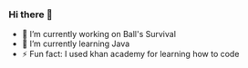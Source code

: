 ### Hi there 👋

- 🔭 I’m currently working on Ball's Survival
- 🌱 I’m currently learning Java
- ⚡ Fun fact: I used khan academy for learning how to code
